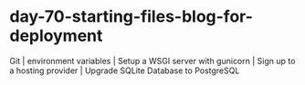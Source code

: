 # day-70-starting-files-blog-for-deployment
Git | environment variables | Setup a WSGI server with gunicorn | Sign up to a hosting provider | Upgrade SQLite Database to PostgreSQL
